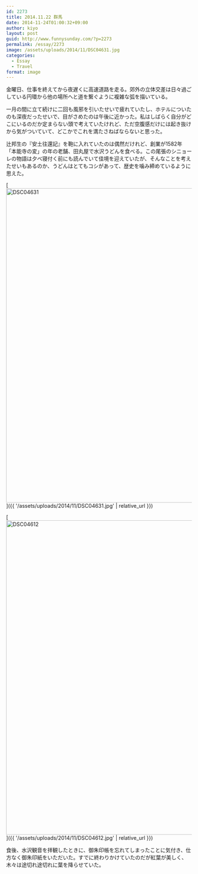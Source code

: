 ```yaml
---
id: 2273
title: 2014.11.22 群馬
date: 2014-11-24T01:00:32+09:00
author: kiyo
layout: post
guid: http://www.funnysunday.com/?p=2273
permalink: /essay/2273
image: /assets/uploads/2014/11/DSC04631.jpg
categories:
  - Essay
  - Travel
format: image
---
```

金曜日、仕事を終えてから夜遅くに高速道路を走る。郊外の立体交差は日々過ごしている円環から他の場所へと道を繋ぐように複雑な弧を描いている。

一月の間に立て続けに二回も風邪を引いたせいで疲れていたし、ホテルについたのも深夜だったせいで、目がさめたのは午後に近かった。私はしばらく自分がどこにいるのだか定まらない頭で考えていたけれど、ただ空腹感だけには起き抜けから気がついていて、どこかでこれを満たさねばならないと思った。

辻邦生の『安土往還記』を鞄に入れていたのは偶然だけれど、創業が1582年「本能寺の変」の年の老舗、田丸屋で水沢うどんを食べる。この尾張のシニョーレの物語は夕べ寝付く前にも読んでいて佳境を迎えていたが、そんなことを考えたせいもあるのか、うどんはとてもコシがあって、歴史を噛み締めているように思えた。

[<img src="{{ '/assets/uploads/2014/11/DSC04631.jpg' | relative_url }}" alt="DSC04631" width="1280" height="853" class="alignnone size-full wp-image-2275" srcset="{{ '/assets/uploads/2014/11/DSC04631.jpg' | relative_url }} 1280w, {{ '/assets/uploads/2014/11/DSC04631-300x200.jpg' | relative_url }} 300w, {{ '/assets/uploads/2014/11/DSC04631-768x512.jpg' | relative_url }} 768w, {{ '/assets/uploads/2014/11/DSC04631-1024x682.jpg' | relative_url }} 1024w" sizes="(max-width: 1280px) 100vw, 1280px" />]({{ '/assets/uploads/2014/11/DSC04631.jpg' | relative_url }})

[<img src="{{ '/assets/uploads/2014/11/DSC04612.jpg' | relative_url }}" alt="DSC04612" width="1280" height="853" class="alignnone size-full wp-image-2274" srcset="{{ '/assets/uploads/2014/11/DSC04612.jpg' | relative_url }} 1280w, {{ '/assets/uploads/2014/11/DSC04612-300x200.jpg' | relative_url }} 300w, {{ '/assets/uploads/2014/11/DSC04612-768x512.jpg' | relative_url }} 768w, {{ '/assets/uploads/2014/11/DSC04612-1024x682.jpg' | relative_url }} 1024w" sizes="(max-width: 1280px) 100vw, 1280px" />]({{ '/assets/uploads/2014/11/DSC04612.jpg' | relative_url }})

食後、水沢観音を拝観したときに、御朱印帳を忘れてしまったことに気付き、仕方なく御朱印紙をいただいた。すでに終わりかけていたのだが紅葉が美しく、木々は途切れ途切れに葉を降らせていた。